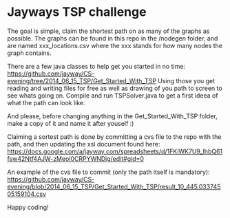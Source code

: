 Jayways TSP challenge
==========

The goal is simple, claim the shortest path on as many of the graphs as possible. The graphs can be found in this repo in the /nodegen folder, and are named xxx_locations.csv where the xxx stands for how many nodes the graph contains.

There are a few java classes to help get you started in no time:
https://github.com/jayway/CS-evening/tree/2014_06_15_TSP/Get_Started_With_TSP
Using those you get reading and writing files for free as well as drawing of you path to screen to see whats going on. Compile and run TSPSolver.java to get a first ideea of what the path can look like.

And please, before changing anything in the Get_Started_With_TSP folder, make a copy of it and name it after youself :)

Claiming a sortest path is done by committing a cvs file to the repo with the path, and then updating the xsl document found here:
https://docs.google.com/a/jayway.com/spreadsheets/d/1FKiWK7U9_lhbQ61fsw42Ntf4AJW-zMeol0CRPYWNDjg/edit#gid=0 

An example of the cvs file to commit (only the path itself is mandatory):
https://github.com/jayway/CS-evening/blob/2014_06_15_TSP/Get_Started_With_TSP/result_10_445.03374505159104.csv

Happy coding!
